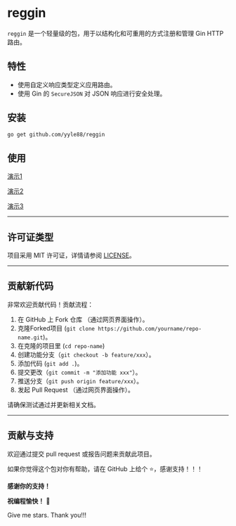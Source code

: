 # reggin

`reggin` 是一个轻量级的包，用于以结构化和可重用的方式注册和管理 Gin HTTP 路由。

## 特性
- 使用自定义响应类型定义应用路由。
- 使用 Gin 的 `SecureJSON` 对 JSON 响应进行安全处理。

## 安装

```bash
go get github.com/yyle88/reggin
```

## 使用

[演示1](internal/demos/demo1x/main.go)

[演示2](internal/demos/demo2x/main.go)

[演示3](internal/demos/demo3x/main.go)

---

## 许可证类型

项目采用 MIT 许可证，详情请参阅 [LICENSE](LICENSE)。

---

## 贡献新代码

非常欢迎贡献代码！贡献流程：

1. 在 GitHub 上 Fork 仓库 （通过网页界面操作）。
2. 克隆Forked项目 (`git clone https://github.com/yourname/repo-name.git`)。
3. 在克隆的项目里 (`cd repo-name`)
4. 创建功能分支（`git checkout -b feature/xxx`）。
5. 添加代码 (`git add .`)。
6. 提交更改（`git commit -m "添加功能 xxx"`）。
7. 推送分支（`git push origin feature/xxx`）。
8. 发起 Pull Request （通过网页界面操作）。

请确保测试通过并更新相关文档。

---

## 贡献与支持

欢迎通过提交 pull request 或报告问题来贡献此项目。

如果你觉得这个包对你有帮助，请在 GitHub 上给个 ⭐，感谢支持！！！

**感谢你的支持！**

**祝编程愉快！** 🎉

Give me stars. Thank you!!!
